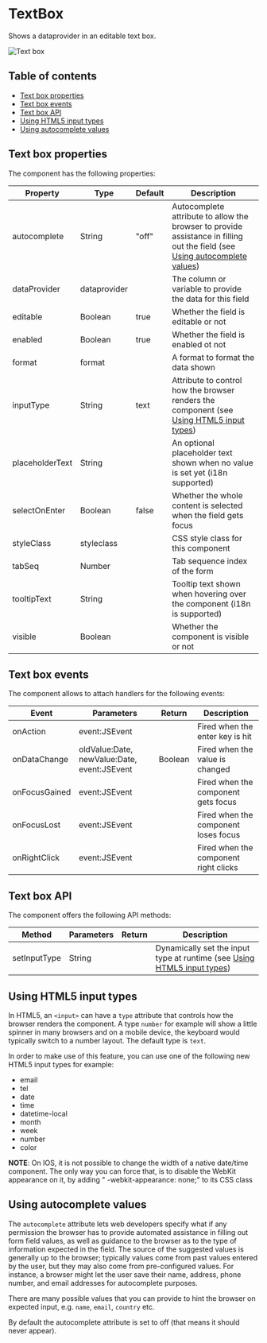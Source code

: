 # TextBox

Shows a dataprovider in an editable text box.

![Text box](https://github.com/Servoy/bootstrapcomponents/wiki/images/textbox.png)

## Table of contents

* [Text box properties](textbox.md#text-box-properties)
* [Text box events](textbox.md#text-box-events)
* [Text box API](textbox.md#text-box-api)
* [Using HTML5 input types](textbox.md#using-html5-input-types)
* [Using autocomplete values](textbox.md#using-autocomplete-values)

## Text box properties

The component has the following properties:

| Property        | Type         | Default | Description                                                                                                                                                        |
| --------------- | ------------ | ------- | ------------------------------------------------------------------------------------------------------------------------------------------------------------------ |
| autocomplete    | String       | "off"   | Autocomplete attribute to allow the browser to provide assistance in filling out the field (see [Using autocomplete values](textbox.md#using-autocomplete-values)) |
| dataProvider    | dataprovider |         | The column or variable to provide the data for this field                                                                                                          |
| editable        | Boolean      | true    | Whether the field is editable or not                                                                                                                               |
| enabled         | Boolean      | true    | Whether the field is enabled ot not                                                                                                                                |
| format          | format       |         | A format to format the data shown                                                                                                                                  |
| inputType       | String       | text    | Attribute to control how the browser renders the component (see [Using HTML5 input types](textbox.md#using-html5-input-types))                                     |
| placeholderText | String       |         | An optional placeholder text shown when no value is set yet (i18n supported)                                                                                       |
| selectOnEnter   | Boolean      | false   | Whether the whole content is selected when the field gets focus                                                                                                    |
| styleClass      | styleclass   |         | CSS style class for this component                                                                                                                                 |
| tabSeq          | Number       |         | Tab sequence index of the form                                                                                                                                     |
| tooltipText     | String       |         | Tooltip text shown when hovering over the component (i18n is supported)                                                                                            |
| visible         | Boolean      |         | Whether the component is visible or not                                                                                                                            |

## Text box events

The component allows to attach handlers for the following events:

| Event         | Parameters                                  | Return  | Description                           |
| ------------- | ------------------------------------------- | ------- | ------------------------------------- |
| onAction      | event:JSEvent                               |         | Fired when the enter key is hit       |
| onDataChange  | oldValue:Date, newValue:Date, event:JSEvent | Boolean | Fired when the value is changed       |
| onFocusGained | event:JSEvent                               |         | Fired when the component gets focus   |
| onFocusLost   | event:JSEvent                               |         | Fired when the component loses focus  |
| onRightClick  | event:JSEvent                               |         | Fired when the component right clicks |

## Text box API

The component offers the following API methods:

| Method       | Parameters | Return | Description                                                                                                   |
| ------------ | ---------- | ------ | ------------------------------------------------------------------------------------------------------------- |
| setInputType | String     |        | Dynamically set the input type at runtime (see [Using HTML5 input types](textbox.md#using-html5-input-types)) |

## Using HTML5 input types

In HTML5, an `<input>` can have a `type` attribute that controls how the browser renders the component. A type `number` for example will show a little spinner in many browsers and on a mobile device, the keyboard would typically switch to a number layout. The default type is `text`.

In order to make use of this feature, you can use one of the following new HTML5 input types for example:

* email
* tel
* date
* time
* datetime-local
* month
* week
* number
* color

**NOTE**: On IOS, it is not possible to change the width of a native date/time component. The only way you can force that, is to disable the WebKit appearance on it, by adding " -webkit-appearance: none;" to its CSS class

## Using autocomplete values

The `autocomplete` attribute lets web developers specify what if any permission the browser has to provide automated assistance in filling out form field values, as well as guidance to the browser as to the type of information expected in the field. The source of the suggested values is generally up to the browser; typically values come from past values entered by the user, but they may also come from pre-configured values. For instance, a browser might let the user save their name, address, phone number, and email addresses for autocomplete purposes.

There are many possible values that you can provide to hint the browser on expected input, e.g. `name`, `email`, `country` etc.

By default the autocomplete attribute is set to off (that means it should never appear).
